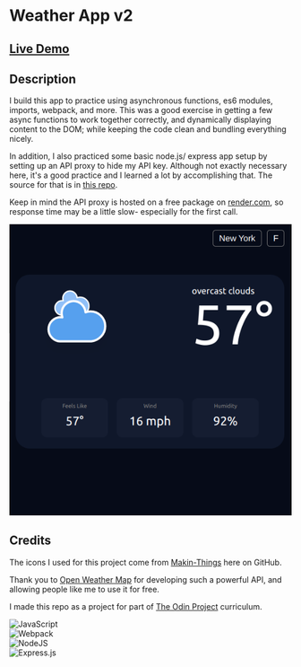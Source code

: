 # Weather App v2

## [Live Demo](https://sykoivisto.github.io/weather-app-v2/)

## Description

I build this app to practice using asynchronous functions, es6 modules, imports, webpack, and more. This was a good exercise in getting a few async functions to work together correctly, and dynamically displaying content to the DOM; while keeping the code clean and bundling everything nicely.

In addition, I also practiced some basic node.js/ express app setup by setting up an API proxy to hide my API key. Although not exactly necessary here, it's a good practice and I learned a lot by accomplishing that. The source for that is in [this repo](https://github.com/sykoivisto/weather-app-api-proxy).

Keep in mind the API proxy is hosted on a free package on [render.com](https://render.com/), so response time may be a little slow- especially for the first call.

![screenshot](./screenshot.png)

## Credits

The icons I used for this project come from [Makin-Things](https://github.com/Makin-Things/weather-icons) here on GitHub.

Thank you to [Open Weather Map](https://openweathermap.org/) for developing such a powerful API, and allowing people like me to use it for free.

I made this repo as a project for part of [The Odin Project](https://www.theodinproject.com/) curriculum.


![JavaScript](https://img.shields.io/badge/javascript-%23323330.svg?style=for-the-badge&logo=javascript&logoColor=%23F7DF1E)  
![Webpack](https://img.shields.io/badge/webpack-%238DD6F9.svg?style=for-the-badge&logo=webpack&logoColor=black)  
![NodeJS](https://img.shields.io/badge/node.js-6DA55F?style=for-the-badge&logo=node.js&logoColor=white)  
![Express.js](https://img.shields.io/badge/express.js-%23404d59.svg?style=for-the-badge&logo=express&logoColor=%2361DAFB)